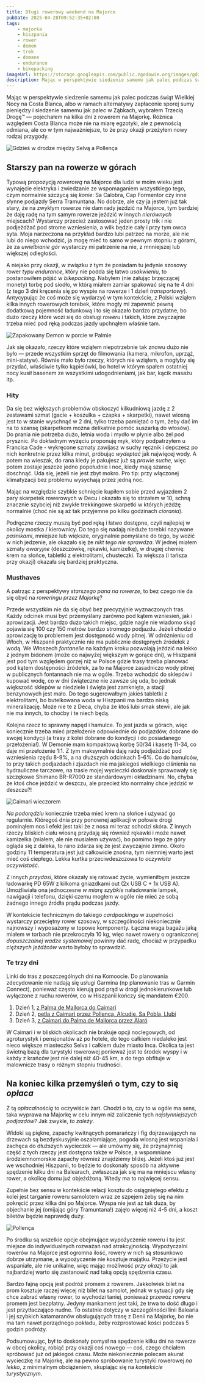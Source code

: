```yaml
---
title: Długi rowerowy weekend na Majorce
pubDate: 2025-04-28T09:52:35+02:00
tags:
    - majorka
    - hiszpania
    - rower
    - demon
    - trek
    - domane
    - endurance
    - bikepacking
imageUrl: https://storage.googleapis.com/public.zgodowie.org/images/gdzies-kolo-pollency.jpg
description: Mając w perspektywie siedzenie samemu jak palec podczas świąt Wielkiej Nocy na Costa Blanca, albo w ramach alternatywy zapłacenie sporej sumy pieniędzy i siedzenie samemu jak palec w Ząbkach, wybrałem Trzecią Drogę&trade; &mdash; pojechałem na kilka dni z rowerem na Majorkę. Różnica względem Costa Blanca może nie na miarę egzotyki, ale z pewnością odmiana, ale co w tym najważniejsze, to że przy okazji przeżyłem nowy rodzaj przygody.
---
```


Mając w perspektywie siedzenie samemu jak palec podczas świąt Wielkiej Nocy na Costa Blanca, albo w ramach alternatywy zapłacenie sporej sumy pieniędzy i siedzenie samemu jak palec w Ząbkach, wybrałem Trzecią Drogę&trade; &mdash; pojechałem na kilka dni z rowerem na Majorkę. Różnica względem Costa Blanca może nie na miarę egzotyki, ale z pewnością odmiana, ale co w tym najważniejsze, to że przy okazji przeżyłem nowy rodzaj przygody.

![Gdzieś w drodze między Selvą a Pollença](https://storage.googleapis.com/public.zgodowie.org/images/gdzies-kolo-pollency.jpg 'Nie pamiętam już co to były za wzniesienia, ale między Selvą a Pollença jest tak cały czas')

## Starszy pan na rowerze w górach

Typową propozycją _rowerową_ na Majorce dla ludzi w moim wieku jest wynajęcie elektryka i zwiedzanie ze wspomaganiem wszystkiego tego, czym normalnie szczycą się _konie_: Sa Calobra, Cap Formentor czy inne słynne podjazdy Serra Tramuntana. No dobrze, ale czy ja jestem już tak stary, że na zwykłym rowerze nie dam rady jeździć na Majorce, tym bardziej że daję radę na tym samym rowerze jeździć w innych _nierównych_ miejscach? Wystarczy przecież zastosować jeden prosty trik i nie podjeżdżać pod strome wzniesienia, a wilk będzie cały i przy tym owca syta. Moja narzeczona na przykład bardzo lubi patrzeć na morze, ale nie lubi do niego wchodzić, ja mogę mieć to samo w pewnym stopniu z górami, że za _uwielbianie gór_ wystarczy mi patrzenie na nie, z mnniejszej lub większej odległości.

A niejako przy okazji, w związku z tym że posiadam tu jedynie szosowy rower _typu endurance_, który nie podda się łatwo _usakwieniu_, to postanowiłem pójść w _bikepacking_. Nabyłem (nie żałując brzęczącej monety) torbę pod siodło, w którą miałem zamiar spakować się na te 4 dni (z tego 3 dni kręcenia się po wyspie na rowerze i 1 dzień _transportowy_). Antycypując że coś może się wydarzyć w tym kontekście, z Polski wziąłem kilka innych rowerowych torebek, które mogły mi zapewnić pewną dodatkową pojemność ładunkową i to się okazało bardzo przydatne, bo dużo rzeczy które wozi się do obsługi _roweru_ i takich, które zwyczajnie trzeba mieć pod ręką podczas jazdy upchnąłem właśnie tam.

![Zapakowany Demon w porcie w Palmie](https://storage.googleapis.com/public.zgodowie.org/images/demon-w-porcie.jpg 'Pan Demon tragarz bagaży')

Jak się okazało, rzeczy które wziąłem niepotrzebnie tak znowu dużo nie było &mdash; przede wszystkim sprzęt do filmowania (kamera, mikrofon, uprząż, mini-statyw). Równie mało było rzeczy, których nie wziąłem, a mogłyby się przydać, właściwie tylko kąpielówki, bo hotel w którym spałem ostatniej nocy kusił basenem ze wszystkimi udogodnieniami, jak bar, kącik masażu itp.

### Hity

Da się bez większych problemów obskoczyć kilkudniową jazdę z 2 zestawami szmat (gacie + koszulka + czapka + skarpetki), nawet wiosną jest to w stanie wyschnąć w 2 dni, tylko trzeba pamiętać o tym, żeby dać im na to szansę (skarpetkom można delikatnie pomóc suszarką do włosów). Do prania nie potrzeba dużo, letnia woda i mydło w płynie albo żel pod prysznic. Po dokładnym wyżęciu proponuję myk, który podpatrzyłem u Francisa Cade - wykręcone szmaty zawijasz w suchy ręcznik i depczesz po nich konkretnie przez kilka minut, próbując _wydeptać_ jak najwięcej wody. A potem na wieszak, do rana kiedy je pakujesz już są _prawie suche_, więc potem zostaje jeszcze jedno popołudnie i noc, kiedy mają szansę doschnąć. Uda się, jeżeli nie jest zbyt mokro. Pro tip: przy włączonej klimatyzacji bez problemu wysychają przez jedną noc.

Mając na względzie szybkie schnięcie kupiłem sobie przed wyjazdem 2 pary skarpetek rowerowych w Decu i okazało się to strzałem w 10, schną znacznie szybciej niż zwykłe trekkingowe skarpetki w których jeżdżę normalnie (choć nie są aż tak przyjemne po kilku godzinach _ciorania_).

Podręczne rzeczy muszą być pod ręką i łatwo dostępne, czyli najlepiej w okolicy mostka / kierownicy. Do tego się nadają nieduże torebki nazywane _paśnikami_, mniejsze lub większe, oryginalnie pomyślane do tego, by wozić w nich jedzenie, ale okazało się że _nikt tego nie sprawdza_. W jednej miałem szmaty _awaryjne_ (deszczówkę, rękawki, kamizelkę), w drugiej chemię: krem na słońce, tabletki z elektrolitami, chusteczki. Ta większa (i tańsza przy okazji) okazała się bardziej praktyczna.

### Musthaves

A patrząc z perspektywy _starszego pana na rowerze_, to bez czego nie da się obyć na _roweringu przez Majorkę_?

Przede wszystkim nie da się obyć bez precyzyjnie wyznaczonych tras. Każdy odcinek musi być przemyślany zarówno pod kątem wzniesień, jak i aprowizacji. Jest bardzo dużo takich miejsc, gdzie nagle nie wiadomo skąd pojawia się 100 czy 150 metrów bardzo stromego podjazdu. Jeżeli chodzi o aprowizację to problemem jest dostępność wody pitnej. W odróżnieniu od Włoch, w Hiszpanii praktycznie nie ma publicznie dostępnych źródełek z wodą. We Włoszech _fontanelle_ na każdym kroku pozwalają jeździć na lekko z jednym bidonem (może co najwyżej większym w gorące dni), w Hiszpanii jest pod tym względem gorzej niż w Polsce gdzie trasy trzeba planować pod kątem dostępności źródełek, za to na Majorce zasadniczo wody pitnej w publicznych fontannach nie ma w ogóle. Trzeba wchodzić do sklepów i kupować wodę, co w dni świąteczne nie zawsze się uda, bo jednak większość sklepów w niedziele i święta jest zamknięta, a stacji benzynowych jest mało. Do tego sugerowałbym jakieś tabletki z elektrolitami, bo butelkowana woda w Hiszpanii ma bardzo niską mineralizację. Może nie te z Deca, chyba że ktoś lubi smak stewii, ale jak nie ma innych, to choćby i te niech będą.

Kolejna rzecz to sprawny napęd i hamulce. To jest jazda w górach, więc koniecznie trzeba mieć przełożenie odpowiednie do podjazdów, dobrane do swojej kondycji (a trasy z kolei dobrane do kondycji i do posiadanego przełożenia!). W Demonie mam kompaktową korbę 50/34 i kasetę 11-34, co daje mi przełożenie 1:1. Z tym maksymalnie daję radę podjeżdżać pod wzniesienia rzędu 8-9%, a na dłuższych odcinkach 5-6%. Co do hamulców, to przy takich podjazdach i zjazdach nie ma jakiegoś wielkiego ciśnienia na hydrauliczne tarczowe, na trasie mojej wycieczki doskonale sprawowały się szczękowe Shimano BR-R7000 ze standardowymi okładzinami. No, chyba że ktoś chce jeździć w deszczu, ale przecież kto normalny chce jeździć w deszczu?!

![Caimari wieczorem](https://storage.googleapis.com/public.zgodowie.org/images/caimari-wieczorem.jpg 'Przez 2 dni Caimari było moją bazą')

_Na podorędziu_ koniecznie trzeba mieć krem na słońce i używać go regularnie. Któregoś dnia przy ponownej aplikacji w połowie drogi pominąłem nos i efekt jest taki że z nosa mi teraz schodzi skóra. Z innych rzeczy bliskich ciału wiosną przydają się również rękawki i może nawet kamizelka (miałem, ale nie musiałem używać), bo pomimo tego że góry ogląda się z daleka, to rano zdarza się że jest zwyczajnie zimno. Około godziny 11 temperatura jest już całkowicie znośna, tym niemniej warto jest mieć coś ciepłego. Lekka kurtka przeciwdeszczowa to _oczywista oczywistość_.

Z innych _przydasi_, które okazały się ratować życie, wymieniłbym jeszcze ładowarkę PD 65W z kilkoma gniazdkami out (2x USB C + 1x USB A). Umożliwiała ona jednoczesne _w miarę szybkie_ naładowanie lampek, nawigacji i telefonu, dzięki czemu mogłem w ogóle nie mieć ze sobą żadnego innego źródła prądu podczas jazdy.

W kontekście technicznym do takiego _cardpackingu_ w zupełności wystarczy przeciętny rower szosowy, w szczególności niekoniecznie najnowszy i wyposażony w topowe komponenty. Łączna waga bagażu jaką miałem w torbach nie przekroczyła 10 kg, więc nawet rowery o ograniczonej _dopuszczalnej wadze systemowej_ powinny dać radę, chociaż w przypadku _cięższych jeźdźców_ warto byłoby to sprawdzić.

### Te trzy dni

Linki do tras z poszczególnych dni na Komoocie. Do planowania zdecydowanie nie nadają się usługi Garmina (np planowanie tras w Garmin Connect), ponieważ często kierują pod prąd w drogi jednokierunkowe lub wyłączone z ruchu rowerów, co w Hiszpanii kończy się mandatem €200.

1. Dzień 1, [z Palma de Mallorca do Caimari](https://www.komoot.com/tour/2172967576)
2. Dzień 2, [pętla z Caimari przez Pollença, Alcudię, Sa Pobla, Llubi](https://www.komoot.com/tour/2176771670)
3. Dzień 3, [z Caimari do Palma de Mallorca przez Alaró](https://www.komoot.com/tour/2179566888)

W Caimari i w bliskich okolicach nie brakuje opcji noclegowych, od agroturystyk i pensjonatów aż po hotele, do tego całkiem niedaleko jest nieco większe miasteczko Selva i całkiem duże miasto Inca. Okolica ta jest świetną bazą dla turystyki rowerowej ponieważ jest to środek wyspy i w każdy z krańców jest nie dalej niż 40-45 km, a do tego obfituje w malownicze trasy o różnym stopniu trudności.

## Na koniec kilka przemyśleń o tym, czy to się _opłaca_

Z tą _opłacalnością_ to oczywiście żart. Chodzi o to, czy to w ogóle ma sens, taka wyprawa na Majorkę w celu innym niż zaliczenie tych _najsłynniejszych podjazdów_? Jak zwykle, _to zależy_.

Widoki są piękne, zapachy kwitnących pomarańczy i fig dojrzewających na drzewach są bezdyskusyjnie oszałamiające, pogoda wiosną jest wspaniała i zachęca do dłuższych wycieczek &mdash; ale umówmy się, że przynajmniej część z tych rzeczy jest dostępna także w Polsce, a wspomniane śródziemnomorskie zapachy również znajdziemy bliżej. Jeżeli ktoś już jest we wschodniej Hiszpanii, to będzie to doskonały sposób na aktywne spędzenie kilku dni na Balearach, zwłaszcza jak się ma na mniejscu własny rower, a okolicę domu już objeżdżoną. Wtedy ma to najwięcej sensu.

Zupełnie bez sensu w kontekście relacji kosztu do osiągniętego efektu z kolei jest targanie roweru samolotem wraz ze szpejem żeby się na nim pokręcić przez kilka dni po Majorce. Wyspa nie jest aż tak duża, by objechanie jej (omijając góry Tramuntana!) zajęło więcej niż 4-5 dni, a koszt biletów będzie naprawdę duży.

![Pollença](https://storage.googleapis.com/public.zgodowie.org/images/pollenca.jpg 'Pollença zachwyca nie tylko w Wielkanoc')

Po środku są wszelkie opcje obejmujące wypożyczenie roweru i tu jest miejsce do indywidualnych rozważań nad atrakcyjnością. Wypożyczalni rowerów na Majorce jest ogromna ilość, rowery w nich są stosunkowo dobrze utrzymane, a wypożyczenie nie kosztuje majątku. Przeżycie jest wspaniałe, ale nie unikalne, więc mając możliwość _przy okazji_ to jak najbardziej warto się zastanowić nad taką opcją spędzenia czasu.

Bardzo fajną opcją jest podróż promem z rowerem. Jakkolwiek bilet na prom kosztuje raczej więcej niż bilet na samolot, jednak w sytuacji gdy się chce zabrać własny rower, to wychodzi taniej, ponieważ przewóz roweru promem jest bezpłatny. Jedyny mankament jest taki, że trwa to dość długo i jest przytłaczająco nudne. To ostatnie dotyczy w szczególności linii Balearia i jej szybkich katamaranów obsługujących trasę z Denii na Majorkę, bo nie ma tam nawet porządnego pokładu, żeby rozprostować kości podczas 5 godzin podróży.

Podsumowując, był to doskonały pomysł na spędzenie kilku dni na rowerze w obcej okolicy, robiąć przy okazji coś nowego &mdash; coś, czego chciałem spróbować już od jakiegoś czasu. Może niekoniecznie polecam akurat wycieczkę na Majorkę, ale na pewno spróbowanie turystyki rowerowej _na lekko_, z minimalnym obciążeniem, skupiając się na _kontekście turystycznym_.
